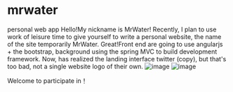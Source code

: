 # mrwater
personal web app
Hello!My nickname is MrWater!
Recently, I plan to use work of leisure time to give yourself to write a personal website,
the name of the site temporarily MrWater. Great!Front end are going to use angularjs + the bootstrap,
background using the spring MVC to build development framework.
Now, has realized the landing interface twitter (copy), but that's too bad, not a single website logo of their own.
![image](https://github.com/zhangxiaoxu132113/mrwater/blob/master/github/test01.png)
![image](https://github.com/zhangxiaoxu132113/mrwater/blob/master/github/image01.png)

Welcome to participate in！
